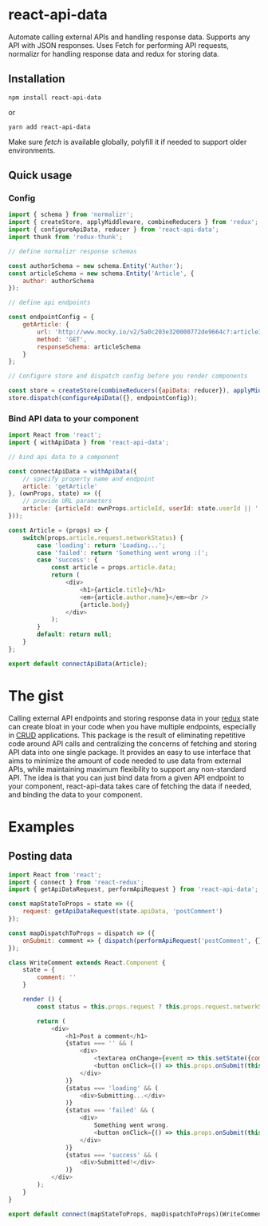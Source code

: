 # react-api-data

Automate calling external APIs and handling response data. Supports any API with JSON responses. Uses Fetch for
performing API requests, normalizr for handling response data and redux for storing data.

## Installation

`npm install react-api-data`

or

`yarn add react-api-data`

Make sure _fetch_ is available globally, polyfill it if needed to support older environments.

## Quick usage

### Config

```js
import { schema } from 'normalizr';
import { createStore, applyMiddleware, combineReducers } from 'redux';
import { configureApiData, reducer } from 'react-api-data';
import thunk from 'redux-thunk';

// define normalizr response schemas

const authorSchema = new schema.Entity('Author');
const articleSchema = new schema.Entity('Article', {
    author: authorSchema
});

// define api endpoints

const endpointConfig = {
    getArticle: {
        url: 'http://www.mocky.io/v2/5a0c203e320000772de9664c?:articleId/:userId',
        method: 'GET',
        responseSchema: articleSchema
    }
};

// Configure store and dispatch config before you render components

const store = createStore(combineReducers({apiData: reducer}), applyMiddleware(thunk));
store.dispatch(configureApiData({}, endpointConfig));
```

### Bind API data to your component

```js
import React from 'react';
import { withApiData } from 'react-api-data';

// bind api data to a component

const connectApiData = withApiData({
    // specify property name and endpoint
    article: 'getArticle'
}, (ownProps, state) => ({
    // provide URL parameters
    article: {articleId: ownProps.articleId, userId: state.userId || ''}
}));

const Article = (props) => {
    switch(props.article.request.networkStatus) {
        case 'loading': return 'Loading...';
        case 'failed': return 'Something went wrong :(';
        case 'success': {
            const article = props.article.data;
            return (
                <div>
                    <h1>{article.title}</h1>
                    <em>{article.author.name}</em><br />
                    {article.body}
                </div>
            );
        }
        default: return null;
    }
};

export default connectApiData(Article);
```

# The gist

Calling external API endpoints and storing response data in your [redux](https://redux.js.org) state can create
bloat in your code when you have multiple endpoints, especially in [CRUD](https://en.wikipedia.org/wiki/Create,_read,_update_and_delete)
applications. This package is the result of eliminating repetitive code around API calls and centralizing the concerns of
fetching and storing API data into one single package. It provides an easy to use interface that aims to minimize the
amount of code needed to use data from external APIs, while maintaining maximum flexibility to support any non-standard
API. The idea is that you can just bind data from a given API endpoint to your component, react-api-data takes care of
fetching the data if needed, and binding the data to your component. 

# Examples

## Posting data

```js
import React from 'react';
import { connect } from 'react-redux';
import { getApiDataRequest, performApiRequest } from 'react-api-data';

const mapStateToProps = state => ({
    request: getApiDataRequest(state.apiData, 'postComment')
});

const mapDispatchToProps = dispatch => ({
    onSubmit: comment => { dispatch(performApiRequest('postComment', {}, {comment})); }
});

class WriteComment extends React.Component {
    state = {
        comment: ''
    }

    render () {
        const status = this.props.request ? this.props.request.networkStatus : '';

        return (
            <div>
                <h1>Post a comment</h1>
                {status === '' && (
                    <div>
                        <textarea onChange={event => this.setState({comment: event.target.value})} />
                        <button onClick={() => this.props.onSubmit(this.state.comment)}>Submit</button>
                    </div>
                )}
                {status === 'loading' && (
                    <div>Submitting...</div>
                )}
                {status === 'failed' && (
                    <div>
                        Something went wrong.
                        <button onClick={() => this.props.onSubmit(this.state.comment)}>Try again</button>
                    </div>
                )}
                {status === 'success' && (
                    <div>Submitted!</div>
                )}
            </div>
        );
    }
}

export default connect(mapStateToProps, mapDispatchToProps)(WriteComment);
```
